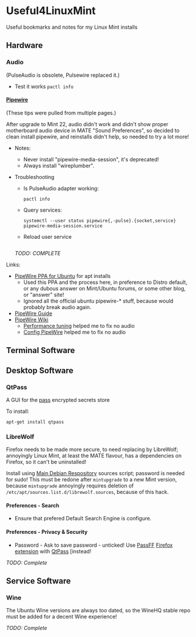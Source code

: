 # Useful4LinuxMint
Useful bookmarks and notes for my Linux Mint installs

## Hardware

### Audio
(PulseAudio is obsolete, Pulsewire replaced it.)

- Test it works `pactl info`

#### [Pipewire](https://pipewire.org/)
(These tips were pulled from multiple pages.)


After upgrade to Mint 22, audio didn't work and didn't show proper motherboard audio device in MATE "Sound Preferences", so decided to clean install pipewire, and reinstalls didn't help, so needed to try a lot more!


- Notes:
  - Never install "pipewire-media-session", it's deprecated!
  - Always install "wireplumber".

- Troubleshooting
  - Is PulseAudio adapter working:
    ```shell
    pactl info
    ```
  - Query services:
    ```shell
    systemctl --user status pipewire{,-pulse}.{socket,service} pipewire-media-session.service
    ```
  - Reload user service
    ```shell
    
    ```
  *TODO: COMPLETE*

Links:
- [PipeWire PPA for Ubuntu](https://github.com/pipewire-debian/pipewire-debian) for apt installs
    - Used this PPA and the process here, in preference to Distro default, or any dubous answer on Mint/Ubuntu forums, or some other blog, or "answer" site!
    - Ignored all the official ubuntu pipewire-* stuff, because would probably break audio again.
- [PipeWire Guide](https://github.com/mikeroyal/PipeWire-Guide)
- [PipeWire Wiki](https://gitlab.freedesktop.org/pipewire/pipewire)
    - [Performance tuning](https://gitlab.freedesktop.org/pipewire/pipewire/-/wikis/Performance-tuning) helped me to fix no audio
    - [Config PipeWire](https://gitlab.freedesktop.org/pipewire/pipewire/-/wikis/Config-PipeWire) helped me to fix no audio

## Terminal Software

## Desktop Software

### QtPass

A GUI for the [pass](https://www.passwordstore.org/) encrypted secrets store

To install:
```shell
apt-get install qtpass
```

### LibreWolf

Firefox needs to be made more secure, to need replacing by LibreWolf; annoyingly Linux Mint, at least the MATE flavour, has a dependencies on Firefox, so it can't be uninstalled!

Install using [Main Debian Respository](https://librewolf.net/installation/debian/#main-debian-repository) sources script; password is needed for sudo!
This must be redone after `mintupgrade` to a new Mint version, because `mintupgrade` annoyingly requires deletion of `/etc/apt/sources.list.d/librewolf.sources`, because of this hack.

#### Preferences - Search

- Ensure that prefered Default Search Engine is configure.

#### Preferences - Privacy & Security

- Password - Ask to save password - unticked!
  Use [PassFF](https://codeberg.org/PassFF/passff) [Firefox extension](https://addons.mozilla.org/firefox/addon/passff) with [QtPass](https://github.com/IJHack/qtpass) [instead!

_TODO: Complete_

## Service Software

### Wine

The Ubuntu Wine versions are always too dated, so the WineHQ stable repo must be added for a decent Wine experience!

_TODO: Complete_
